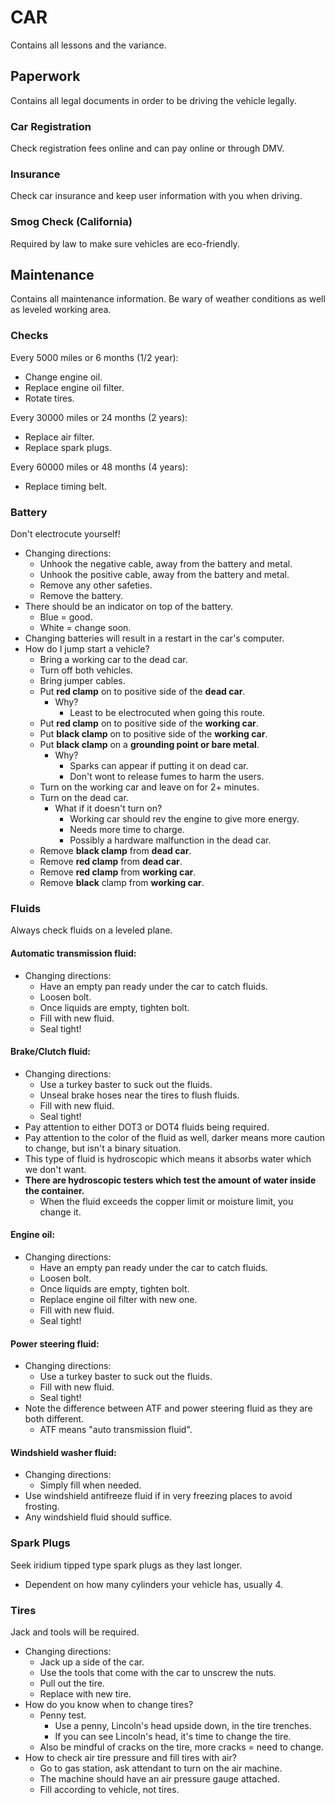 # CAR

Contains all lessons and the variance.

## Paperwork

Contains all legal documents in order to be driving the vehicle legally.

### Car Registration

Check registration fees online and can pay online or through DMV.

### Insurance

Check car insurance and keep user information with you when driving.

### Smog Check (California)

Required by law to make sure vehicles are eco-friendly.

## Maintenance

Contains all maintenance information. Be wary of weather conditions as well as leveled working area.

### Checks

Every 5000 miles or 6 months (1/2 year):

- Change engine oil.
- Replace engine oil filter.
- Rotate tires.

Every 30000 miles or 24 months (2 years):

- Replace air filter.
- Replace spark plugs.

Every 60000 miles or 48 months (4 years):

- Replace timing belt.

### Battery

Don't electrocute yourself!

- Changing directions:
  - Unhook the negative cable, away from the battery and metal.
  - Unhook the positive cable, away from the battery and metal.
  - Remove any other safeties.
  - Remove the battery.
- There should be an indicator on top of the battery.
  - Blue = good.
  - White = change soon.
- Changing batteries will result in a restart in the car's computer.
- How do I jump start a vehicle?
  - Bring a working car to the dead car.
  - Turn off both vehicles.
  - Bring jumper cables.
  - Put **red clamp** on to positive side of the **dead car**.
    - Why?
      - Least to be electrocuted when going this route.
  - Put **red clamp** on to positive side of the **working car**.
  - Put **black clamp** on to positive side of the **working car**.
  - Put **black clamp** on a **grounding point or bare metal**.
    - Why?
      - Sparks can appear if putting it on dead car.
      - Don't wont to release fumes to harm the users.
  - Turn on the working car and leave on for 2+ minutes.
  - Turn on the dead car.
    - What if it doesn't turn on?
      - Working car should rev the engine to give more energy.
      - Needs more time to charge.
      - Possibly a hardware malfunction in the dead car.
  - Remove **black clamp** from **dead car**.
  - Remove **red clamp** from **dead car**.
  - Remove **red clamp** from **working car**.
  - Remove **black** clamp from **working car**.

### Fluids

Always check fluids on a leveled plane.

#### Automatic transmission fluid:

- Changing directions:
  - Have an empty pan ready under the car to catch fluids.
  - Loosen bolt.
  - Once liquids are empty, tighten bolt.
  - Fill with new fluid.
  - Seal tight!

#### Brake/Clutch fluid:

- Changing directions:
  - Use a turkey baster to suck out the fluids.
  - Unseal brake hoses near the tires to flush fluids.
  - Fill with new fluid.
  - Seal tight!
- Pay attention to either DOT3 or DOT4 fluids being required.
- Pay attention to the color of the fluid as well, darker means more caution to change, but isn't a binary situation.
- This type of fluid is hydroscopic which means it absorbs water which we don't want.
- **There are hydroscopic testers which test the amount of water inside the container.**
  - When the fluid exceeds the copper limit or moisture limit, you change it.

#### Engine oil:

- Changing directions:
  - Have an empty pan ready under the car to catch fluids.
  - Loosen bolt.
  - Once liquids are empty, tighten bolt.
  - Replace engine oil filter with new one.
  - Fill with new fluid.
  - Seal tight!

#### Power steering fluid:

- Changing directions:
  - Use a turkey baster to suck out the fluids.
  - Fill with new fluid.
  - Seal tight!
- Note the difference between ATF and power steering fluid as they are both different.
  - ATF means "auto transmission fluid".

#### Windshield washer fluid:

- Changing directions:
  - Simply fill when needed.
- Use windshield antifreeze fluid if in very freezing places to avoid frosting.
- Any windshield fluid should suffice.

### Spark Plugs

Seek iridium tipped type spark plugs as they last longer.

- Dependent on how many cylinders your vehicle has, usually 4.

### Tires

Jack and tools will be required.

- Changing directions:
  - Jack up a side of the car.
  - Use the tools that come with the car to unscrew the nuts.
  - Pull out the tire.
  - Replace with new tire.
- How do you know when to change tires?
  - Penny test.
    - Use a penny, Lincoln's head upside down, in the tire trenches.
    - If you can see Lincoln's head, it's time to change the tire.
  - Also be mindful of cracks on the tire, more cracks = need to change.
- How to check air tire pressure and fill tires with air?
  - Go to gas station, ask attendant to turn on the air machine.
  - The machine should have an air pressure gauge attached.
  - Fill according to vehicle, not tires.
